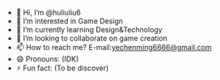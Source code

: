 - 👋 Hi, I’m @huliuliu6
- 👀 I’m interested in Game Design
- 🌱 I’m currently learning Design&Technology
- 💞️ I’m looking to collaborate on game creation
- 📫 How to reach me? E-mail:yechenming6666@gmail.com
- 😄 Pronouns: (IDK)
- ⚡ Fun fact: (To be discover)

<!---
huliuliu6/huliuliu6 is a ✨ special ✨ repository because its `README.md` (this file) appears on your GitHub profile.
You can click the Preview link to take a look at your changes.
--->
